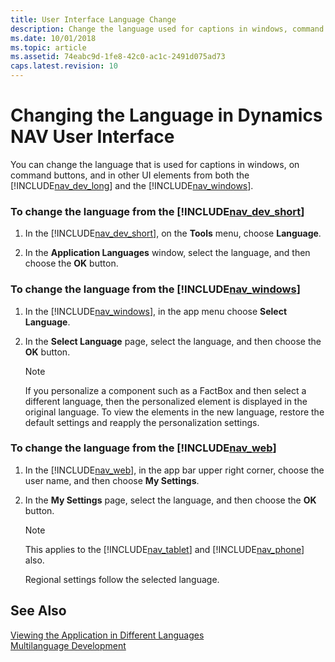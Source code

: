 ```yaml
---
title: User Interface Language Change
description: Change the language used for captions in windows, command buttons, and UI elements from the Developer Environment and Windows Client in Dynamics NAV.
ms.date: 10/01/2018
ms.topic: article
ms.assetid: 74eabc9d-1fe8-42c0-ac1c-2491d075ad73
caps.latest.revision: 10
---
```

# Changing the Language in Dynamics NAV User Interface 
You can change the language that is used for captions in windows, on command buttons, and in other UI elements from both the [!INCLUDE[nav_dev_long](includes/nav_dev_long_md.md)] and the [!INCLUDE[nav_windows](includes/nav_windows_md.md)].  
  
### To change the language from the [!INCLUDE[nav_dev_short](includes/nav_dev_short_md.md)]  
  
1.  In the [!INCLUDE[nav_dev_short](includes/nav_dev_short_md.md)], on the **Tools** menu, choose **Language**.  
  
2.  In the **Application Languages** window, select the language, and then choose the **OK** button.  
  
### To change the language from the [!INCLUDE[nav_windows](includes/nav_windows_md.md)]  
  
1.  In the [!INCLUDE[nav_windows](includes/nav_windows_md.md)], in the app menu choose **Select Language**.  
  
2.  In the **Select Language** page, select the language, and then choose the **OK** button.  
  
    > [!NOTE]  
    >  If you personalize a component such as a FactBox and then select a different language, then the personalized element is displayed in the original language. To view the elements in the new language, restore the default settings and reapply the personalization settings.  
  
### To change the language from the [!INCLUDE[nav_web](includes/nav_web_md.md)]  
  
1.  In the [!INCLUDE[nav_web](includes/nav_web_md.md)], in the app bar upper right corner, choose the user name, and then choose **My Settings**.  
  
2.  In the **My Settings** page, select the language, and then choose the **OK** button.  
  
    > [!NOTE]  
    >  This applies to the [!INCLUDE[nav_tablet](includes/nav_tablet_md.md)] and [!INCLUDE[nav_phone](includes/nav_phone_md.md)] also.  
    >   
    >  Regional settings follow the selected language.  
  
## See Also  
 [Viewing the Application in Different Languages](Viewing-the-Application-in-Different-Languages.md)   
 [Multilanguage Development](Multilanguage-Development.md)
